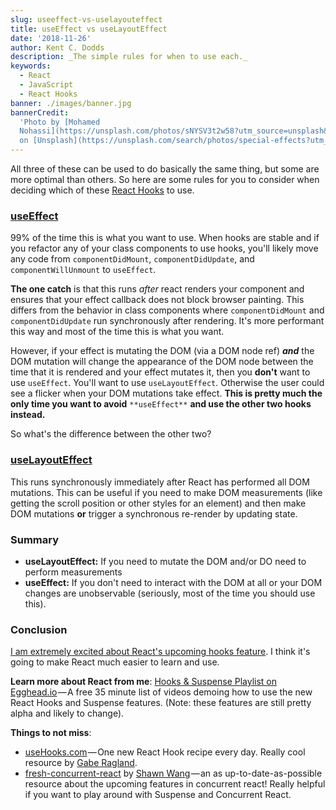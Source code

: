 ```yaml
---
slug: useeffect-vs-uselayouteffect
title: useEffect vs useLayoutEffect
date: '2018-11-26'
author: Kent C. Dodds
description: _The simple rules for when to use each._
keywords:
  - React
  - JavaScript
  - React Hooks
banner: ./images/banner.jpg
bannerCredit:
  'Photo by [Mohamed
  Nohassi](https://unsplash.com/photos/sNYSV3t2w58?utm_source=unsplash&utm_medium=referral&utm_content=creditCopyText)
  on [Unsplash](https://unsplash.com/search/photos/special-effects?utm_source=unsplash&utm_medium=referral&utm_content=creditCopyText)'
---
```


All three of these can be used to do basically the same thing, but some are more
optimal than others. So here are some rules for you to consider when deciding
which of these [React Hooks](https://reactjs.org/hooks) to use.

### [useEffect](https://reactjs.org/docs/hooks-reference.html#useeffect)

99% of the time this is what you want to use. When hooks are stable and if you
refactor any of your class components to use hooks, you'll likely move any code
from `componentDidMount`, `componentDidUpdate`, and `componentWillUnmount` to
`useEffect`.

**The one catch** is that this runs _after_ react renders your component and
ensures that your effect callback does not block browser painting. This differs
from the behavior in class components where `componentDidMount` and
`componentDidUpdate` run synchronously after rendering. It's more performant this
way and most of the time this is what you want.

However, if your effect is mutating the DOM (via a DOM node ref) **_and_** the
DOM mutation will change the appearance of the DOM node between the time that it
is rendered and your effect mutates it, then you **don't** want to use
`useEffect`. You'll want to use `useLayoutEffect`. Otherwise the user could see
a flicker when your DOM mutations take effect. **This is pretty much the only
time you want to avoid** `**useEffect**` **and use the other two hooks
instead.**

So what's the difference between the other two?

### [useLayoutEffect](https://reactjs.org/docs/hooks-reference.html#uselayouteffect)

This runs synchronously immediately after React has performed all DOM mutations.
This can be useful if you need to make DOM measurements (like getting the scroll
position or other styles for an element) and then make DOM mutations **or**
trigger a synchronous re-render by updating state.

### Summary

- **useLayoutEffect:** If you need to mutate the DOM and/or DO need to perform
  measurements
- **useEffect:** If you don't need to interact with the DOM at all or your DOM
  changes are unobservable (seriously, most of the time you should use this).

### Conclusion

[I am extremely excited about React's upcoming hooks feature](https://www.youtube.com/watch?v=0jlTw2XI7I8&t=39s&list=PLV5CVI1eNcJgCrPH_e6d57KRUTiDZgs0u).
I think it's going to make React much easier to learn and use.

**Learn more about React from me**:
[Hooks & Suspense Playlist on Egghead.io](http://kcd.im/hooks-and-suspense) — A
free 35 minute list of videos demoing how to use the new React Hooks and
Suspense features. (Note: these features are still pretty alpha and likely to
change).

**Things to not miss**:

- [useHooks.com](https://usehooks.com/) — One new React Hook recipe every day.
  Really cool resource by [Gabe Ragland](https://twitter.com/gabe_ragland).
- [fresh-concurrent-react](https://github.com/sw-yx/fresh-concurrent-react) by
  [Shawn Wang](https://twitter.com/swyx) — an as up-to-date-as-possible resource
  about the upcoming features in concurrent react! Really helpful if you want to
  play around with Suspense and Concurrent React.
